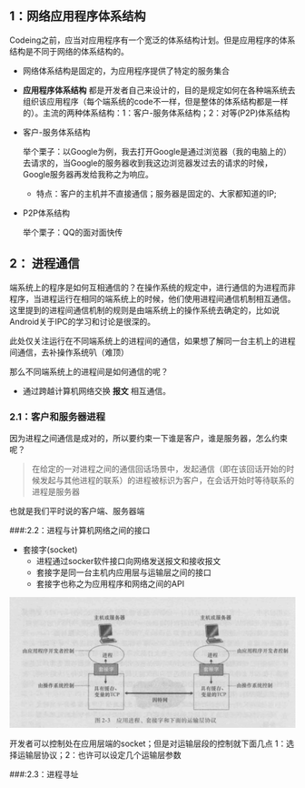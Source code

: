 ## 1：网络应用程序体系结构
Codeing之前，应当对应用程序有一个宽泛的体系结构计划。但是应用程序的体系结构是不同于网络的体系结构的。
  - 网络体系结构是固定的，为应用程序提供了特定的服务集合
  - **应用程序体系结构** 都是开发者自己来设计的，目的是规定如何在各种端系统去组织该应用程序（每个端系统的code不一样，但是整体的体系结构都是一样的）。主流的两种体系结构：1：客户-服务体系结构；2：对等(P2P)体系结构

- 客户-服务体系结构

  举个栗子：以Google为例，我去打开Google是通过浏览器（我的电脑上的）去请求的，当Google的服务器收到我这边浏览器发过去的请求的时候，Google服务器再发给我称之为响应。

  - 特点：客户的主机并不直接通信；服务器是固定的、大家都知道的IP;

- P2P体系结构

  举个栗子：QQ的面对面快传

## 2： 进程通信
端系统上的程序是如何互相通信的？在操作系统的规定中，进行通信的为进程而非程序，当进程运行在相同的端系统上的时候，他们使用进程间通信机制相互通信。这里提到的进程间通信机制的规则是由端系统上的操作系统去确定的，比如说Android关于IPC的学习和讨论是很深的。

此处仅关注运行在不同端系统上的进程间的通信，如果想了解同一台主机上的进程间通信，去补操作系统叭（难顶）

那么不同端系统上的进程间是如何通信的呢？
  - 通过跨越计算机网络交换 **报文** 相互通信。
### 2.1：客户和服务器进程
因为进程之间通信是成对的，所以要约束一下谁是客户，谁是服务器，怎么约束呢？
>在给定的一对进程之间的通信回话场景中，发起通信（即在该回话开始的时候发起与其他进程的联系）的进程被标识为客户，在会话开始时等待联系的进程是服务器

也就是我们平时说的客户端、服务器端

###:2.2：进程与计算机网络之间的接口
- 套接字(socket)
  - 进程通过socker软件接口向网络发送报文和接收报文
  - 套接字是同一台主机内应用层与运输层之间的接口
  - 套接字也称之为应用程序和网络之间的API

![](assets/markdown-img-paste-20200406235626348.png)

开发者可以控制处在应用层端的socket；但是对运输层段的控制就下面几点
   1：选择运输层协议；2：也许可以设定几个运输层参数

###:2.3：进程寻址
